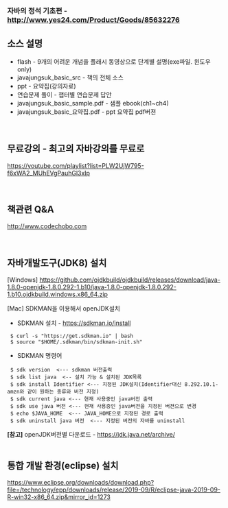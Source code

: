 ### 자바의 정석 기초편 - http://www.yes24.com/Product/Goods/85632276
## 소스 설명  
- flash - 9개의 어려운 개념을 플래시 동영상으로 단계별 설명(exe파일. 윈도우 only)  
- javajungsuk_basic_src - 책의 전체 소스  
- ppt - 요약집(강의자료)
- 연습문제 풀이 - 챕터별 연습문제 답안  
- javajungsuk_basic_sample.pdf - 샘플 ebook(ch1~ch4)
- javajungsuk_basic_요약집.pdf - ppt 요약집 pdf버젼

<BR>
  
## 무료강의 - 최고의 자바강의를 무료로
https://youtube.com/playlist?list=PLW2UjW795-f6xWA2_MUhEVgPauhGl3xIp  

  <BR>  
    
## 책관련 Q&A
http://www.codechobo.com

    

<BR>
      
## 자바개발도구(JDK8) 설치  
[Windows] https://github.com/ojdkbuild/ojdkbuild/releases/download/java-1.8.0-openjdk-1.8.0.292-1.b10/java-1.8.0-openjdk-1.8.0.292-1.b10.ojdkbuild.windows.x86_64.zip

  
[Mac] SDKMAN을 이용해서 openJDK설치

   - SDKMAN 설치 - https://sdkman.io/install  

   ```
    $ curl -s "https://get.sdkman.io" | bash
    $ source "$HOME/.sdkman/bin/sdkman-init.sh"    
   ```

   - SDKMAN 명령어  
   ```
    $ sdk version  <--- sdkman 버전출력  
    $ sdk list java  <-- 설치 가능 & 설치된 JDK목록  
    $ sdk install Identifier <--- 지정된 JDK설치(Identifier대신 8.292.10.1-amzn와 같이 원하는 종류와 버전 지정)  
    $ sdk current java <--- 현재 사용중인 java버전 출력  
    $ sdk use java 버전 <--- 현재 사용중인 java버전을 지정된 버젼으로 변경  
    $ echo $JAVA_HOME  <--- JAVA_HOME으로 지정된 경로 출력  
    $ sdk uninstall java 버전  <--- 지정된 버전의 자바를 uninstall  
   ```
   **[참고]** openJDK버전별 다운로드 - https://jdk.java.net/archive/
<br>
<br>
      
 ## 통합 개발 환경(eclipse) 설치  
https://www.eclipse.org/downloads/download.php?file=/technology/epp/downloads/release/2019-09/R/eclipse-java-2019-09-R-win32-x86_64.zip&mirror_id=1273  
  

    
    

  
  
  
  
